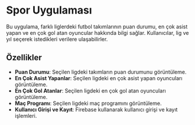 # Spor Uygulaması

Bu uygulama, farklı liglerdeki futbol takımlarının puan durumu, en çok asist yapan ve en çok gol atan oyuncular hakkında bilgi sağlar. Kullanıcılar, lig ve yıl seçerek istedikleri verilere ulaşabilirler.

## Özellikler

- **Puan Durumu**: Seçilen ligdeki takımların puan durumunu görüntüleme.
- **En Çok Asist Yapanlar**: Seçilen ligdeki en çok asist yapan oyuncuları görüntüleme.
- **En Çok Gol Atanlar**: Seçilen ligdeki en çok gol atan oyuncuları görüntüleme.
- **Maç Programı**: Seçilen ligdeki maç programını görüntüleme.
- **Kullanıcı Girişi ve Kayıt**: Firebase kullanarak kullanıcı girişi ve kayıt işlemleri.

